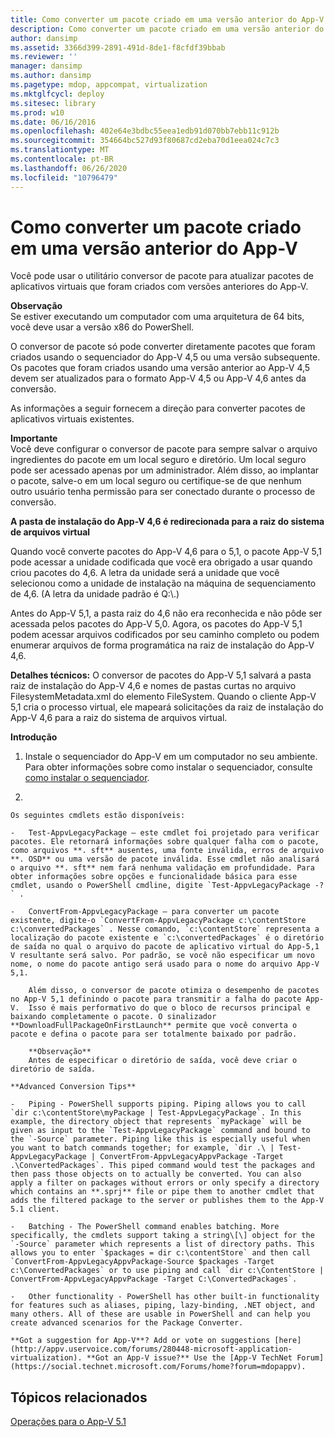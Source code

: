 ```yaml
---
title: Como converter um pacote criado em uma versão anterior do App-V
description: Como converter um pacote criado em uma versão anterior do App-V
author: dansimp
ms.assetid: 3366d399-2891-491d-8de1-f8cfdf39bbab
ms.reviewer: ''
manager: dansimp
ms.author: dansimp
ms.pagetype: mdop, appcompat, virtualization
ms.mktglfcycl: deploy
ms.sitesec: library
ms.prod: w10
ms.date: 06/16/2016
ms.openlocfilehash: 402e64e3bdbc55eea1edb91d070bb7ebb11c912b
ms.sourcegitcommit: 354664bc527d93f80687cd2eba70d1eea024c7c3
ms.translationtype: MT
ms.contentlocale: pt-BR
ms.lasthandoff: 06/26/2020
ms.locfileid: "10796479"
---
```

# Como converter um pacote criado em uma versão anterior do App-V


Você pode usar o utilitário conversor de pacote para atualizar pacotes de aplicativos virtuais que foram criados com versões anteriores do App-V.

**Observação**  
Se estiver executando um computador com uma arquitetura de 64 bits, você deve usar a versão x86 do PowerShell.



O conversor de pacote só pode converter diretamente pacotes que foram criados usando o sequenciador do App-V 4,5 ou uma versão subsequente. Os pacotes que foram criados usando uma versão anterior ao App-V 4,5 devem ser atualizados para o formato App-V 4,5 ou App-V 4,6 antes da conversão.

As informações a seguir fornecem a direção para converter pacotes de aplicativos virtuais existentes.

**Importante**  
Você deve configurar o conversor de pacote para sempre salvar o arquivo ingredientes do pacote em um local seguro e diretório. Um local seguro pode ser acessado apenas por um administrador. Além disso, ao implantar o pacote, salve-o em um local seguro ou certifique-se de que nenhum outro usuário tenha permissão para ser conectado durante o processo de conversão.



**A pasta de instalação do App-V 4,6 é redirecionada para a raiz do sistema de arquivos virtual**

Quando você converte pacotes do App-V 4,6 para o 5,1, o pacote App-V 5,1 pode acessar a unidade codificada que você era obrigado a usar quando criou pacotes do 4,6. A letra da unidade será a unidade que você selecionou como a unidade de instalação na máquina de sequenciamento de 4,6. (A letra da unidade padrão é Q:\\.)

Antes do App-V 5,1, a pasta raiz do 4,6 não era reconhecida e não pôde ser acessada pelos pacotes do App-V 5,0. Agora, os pacotes do App-V 5,1 podem acessar arquivos codificados por seu caminho completo ou podem enumerar arquivos de forma programática na raiz de instalação do App-V 4,6.

**Detalhes técnicos:** O conversor de pacotes do App-V 5,1 salvará a pasta raiz de instalação do App-V 4,6 e nomes de pastas curtas no arquivo FilesystemMetadata.xml do elemento FileSystem. Quando o cliente App-V 5,1 cria o processo virtual, ele mapeará solicitações da raiz de instalação do App-V 4,6 para a raiz do sistema de arquivos virtual.

**Introdução**

1.  Instale o sequenciador do App-V em um computador no seu ambiente. Para obter informações sobre como instalar o sequenciador, consulte [como instalar o sequenciador](how-to-install-the-sequencer-51beta-gb18030.md).

2.  

    Os seguintes cmdlets estão disponíveis:

    -   Test-AppvLegacyPackage – este cmdlet foi projetado para verificar pacotes. Ele retornará informações sobre qualquer falha com o pacote, como arquivos **. sft** ausentes, uma fonte inválida, erros de arquivo **. OSD** ou uma versão de pacote inválida. Esse cmdlet não analisará o arquivo **. sft** nem fará nenhuma validação em profundidade. Para obter informações sobre opções e funcionalidade básica para esse cmdlet, usando o PowerShell cmdline, digite `Test-AppvLegacyPackage -?` .

    -   ConvertFrom-AppvLegacyPackage – para converter um pacote existente, digite-o `ConvertFrom-AppvLegacyPackage c:\contentStore c:\convertedPackages` . Nesse comando, `c:\contentStore` representa a localização do pacote existente e `c:\convertedPackages` é o diretório de saída no qual o arquivo do pacote de aplicativo virtual do App-5,1 V resultante será salvo. Por padrão, se você não especificar um novo nome, o nome do pacote antigo será usado para o nome do arquivo App-V 5,1.

        Além disso, o conversor de pacote otimiza o desempenho de pacotes no App-V 5,1 definindo o pacote para transmitir a falha do pacote App-V.  Isso é mais performativo do que o bloco de recursos principal e baixando completamente o pacote. O sinalizador **DownloadFullPackageOnFirstLaunch** permite que você converta o pacote e defina o pacote para ser totalmente baixado por padrão.

        **Observação**  
        Antes de especificar o diretório de saída, você deve criar o diretório de saída.



~~~
**Advanced Conversion Tips**

-   Piping - PowerShell supports piping. Piping allows you to call `dir c:\contentStore\myPackage | Test-AppvLegacyPackage`. In this example, the directory object that represents `myPackage` will be given as input to the `Test-AppvLegacyPackage` command and bound to the `-Source` parameter. Piping like this is especially useful when you want to batch commands together; for example, `dir .\ | Test-AppvLegacyPackage | ConvertFrom-AppvLegacyAppvPackage -Target .\ConvertedPackages`. This piped command would test the packages and then pass those objects on to actually be converted. You can also apply a filter on packages without errors or only specify a directory which contains an **.sprj** file or pipe them to another cmdlet that adds the filtered package to the server or publishes them to the App-V 5.1 client.

-   Batching - The PowerShell command enables batching. More specifically, the cmdlets support taking a string\[\] object for the `-Source` parameter which represents a list of directory paths. This allows you to enter `$packages = dir c:\contentStore` and then call `ConvertFrom-AppvLegacyAppvPackage-Source $packages -Target c:\ConvertedPackages` or to use piping and call `dir c:\ContentStore | ConvertFrom-AppvLegacyAppvPackage -Target C:\ConvertedPackages`.

-   Other functionality - PowerShell has other built-in functionality for features such as aliases, piping, lazy-binding, .NET object, and many others. All of these are usable in PowerShell and can help you create advanced scenarios for the Package Converter.

**Got a suggestion for App-V**? Add or vote on suggestions [here](http://appv.uservoice.com/forums/280448-microsoft-application-virtualization). **Got an App-V issue?** Use the [App-V TechNet Forum](https://social.technet.microsoft.com/Forums/home?forum=mdopappv).
~~~

## Tópicos relacionados


[Operações para o App-V 5.1](operations-for-app-v-51.md)









